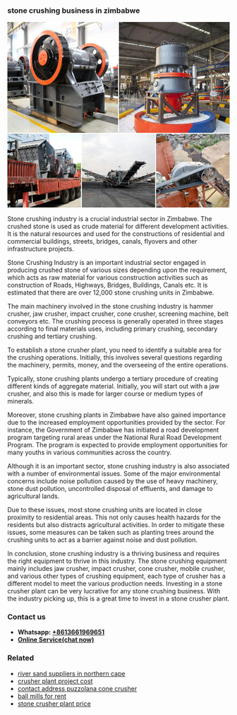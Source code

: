 <h3>stone crushing business in zimbabwe</h3><img src='1708498413.jpg' alt=''><p>Stone crushing industry is a crucial industrial sector in Zimbabwe. The crushed stone is used as crude material for different development activities. It is the natural resources and used for the constructions of residential and commercial buildings, streets, bridges, canals, flyovers and other infrastructure projects.</p><p>Stone Crushing Industry is an important industrial sector engaged in producing crushed stone of various sizes depending upon the requirement, which acts as raw material for various construction activities such as construction of Roads, Highways, Bridges, Buildings, Canals etc. It is estimated that there are over 12,000 stone crushing units in Zimbabwe.</p><p>The main machinery involved in the stone crushing industry is hammer crusher, jaw crusher, impact crusher, cone crusher, screening machine, belt conveyors etc. The crushing process is generally operated in three stages according to final materials uses, including primary crushing, secondary crushing and tertiary crushing.</p><p>To establish a stone crusher plant, you need to identify a suitable area for the crushing operations. Initially, this involves several questions regarding the machinery, permits, money, and the overseeing of the entire operations.</p><p>Typically, stone crushing plants undergo a tertiary procedure of creating different kinds of aggregate material. Initially, you will start out with a jaw crusher, and also this is made for larger course or medium types of minerals.</p><p>Moreover, stone crushing plants in Zimbabwe have also gained importance due to the increased employment opportunities provided by the sector. For instance, the Government of Zimbabwe has initiated a road development program targeting rural areas under the National Rural Road Development Program. The program is expected to provide employment opportunities for many youths in various communities across the country.</p><p>Although it is an important sector, stone crushing industry is also associated with a number of environmental issues. Some of the major environmental concerns include noise pollution caused by the use of heavy machinery, stone dust pollution, uncontrolled disposal of effluents, and damage to agricultural lands.</p><p>Due to these issues, most stone crushing units are located in close proximity to residential areas. This not only causes health hazards for the residents but also distracts agricultural activities. In order to mitigate these issues, some measures can be taken such as planting trees around the crushing units to act as a barrier against noise and dust pollution.</p><p>In conclusion, stone crushing industry is a thriving business and requires the right equipment to thrive in this industry. The stone crushing equipment mainly includes jaw crusher, impact crusher, cone crusher, mobile crusher, and various other types of crushing equipment, each type of crusher has a different model to meet the various production needs. Investing in a stone crusher plant can be very lucrative for any stone crushing business. With the industry picking up, this is a great time to invest in a stone crusher plant.</p><h3>Contact us</h3><ul><li><strong>Whatsapp:&nbsp;<a href="https://wa.me/8613661969651">+8613661969651</a></strong></li><li><a href="https://swt.shibang-china.com/?git&amp;zhl&amp;stone crushing business in zimbabwe"><strong>Online Service(chat now)</strong></a></li></ul><h3>Related</h3><ul><li><a href='river sand suppliers in northern cape.md'>river sand suppliers in northern cape</a></li><li><a href='crusher plant project cost.md'>crusher plant project cost</a></li><li><a href='contact address puzzolana cone crusher.md'>contact address puzzolana cone crusher</a></li><li><a href='ball mills for rent.md'>ball mills for rent</a></li><li><a href='stone crusher plant price.md'>stone crusher plant price</a></li></ul>